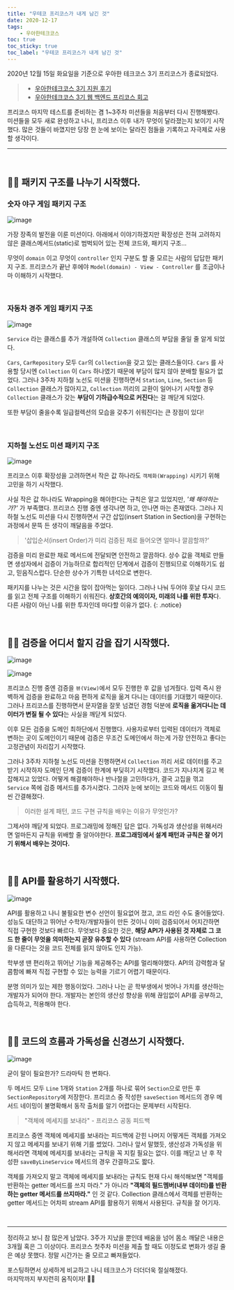 ```yaml
---
title: "우테코 프리코스가 내게 남긴 것"
date: 2020-12-17
tags:
    - 우아한테크코스
toc: true
toc_sticky: true
toc_label: "우테코 프리코스가 내게 남긴 것"
---
```


2020년 12월 15일 화요일을 기준으로 우아한 테크코스 3기 프리코스가 종료되었다.  

> - [우아한테크코스 3기 지원 후기](https://hyeon9mak.github.io/우아한테크코스3기-지원후기/)
> - [우아한테크코스 3기 웹 백엔드 프리코스 회고](https://hyeon9mak.github.io/우아한테크코스-3기-웹-백엔드-프리코스-회고/)

프리코스 마지막 테스트를 준비하는 겸 1~3주차 미션들을 처음부터 다시 진행해봤다. 
미션들을 모두 새로 완성하고 나니, 프리코스 이후 내가 무엇이 달라졌는지 보이기 시작했다. 
많은 것들이 바꼈지만 당장 한 눈에 보이는 달라진 점들을 기록하고 자극제로 사용할 생각이다.

---

<br>

## 👨‍💻 패키지 구조를 나누기 시작했다.
### 숫자 야구 게임 패키지 구조
![image](https://user-images.githubusercontent.com/37354145/102468170-8a9fd480-4094-11eb-9771-a45383a2837a.png)

가장 장족의 발전을 이룬 미션이다. 아래에서 이야기하겠지만 확장성은 전혀 고려하지 않은 
클래스메서드(static)로 범벅되어 있는 전체 코드와, 패키지 구조...  
  
무엇이 `domain` 이고 무엇이 `controller` 인지 구분도 할 줄 모르는 사람의 답답한 패키지 구조. 
프리코스가 끝난 후에야 `Model(domain) - View - Controller` 를 조금이나마 이해하기 시작했다. 

<br>

### 자동차 경주 게임 패키지 구조
![image](https://user-images.githubusercontent.com/37354145/102468231-9c817780-4094-11eb-8ec5-eb7cd7bd0acc.png)

`Service` 라는 클래스를 추가 개설하여 `Collection` 클래스의 부담을 줄일 줄 알게 되었다.  
   
`Cars`, `CarRepository` 모두 `Car`의 `Collection`을 갖고 있는 클래스들이다. `Cars` 를 사용할 당시엔 
`Collection` 이 `Cars` 하나였기 때문에 부담이 많지 않아 분배할 필요가 없었다.
 그러나 3주차 지하철 노선도 미션을 진행하면서 `Station`, `Line`, `Section` 등 
 `Collection` 클래스가 많아지고, `Collection` 끼리의 교환이 일어나기 시작할 경우 
 `Collection` 클래스가 갖는 **부담이 기하급수적으로 커진다**는 걸 깨닫게 되었다.  
  
또한 부담이 줄을수록 일급컬렉션의 모습을 갖추기 쉬워진다는 큰 장점이 있다!

<br>

### 지하철 노선도 미션 패키지 구조

![image](https://user-images.githubusercontent.com/37354145/102468276-a73c0c80-4094-11eb-8344-fa54b537eecf.png)

프리코스 이후 확장성을 고려하면서 작은 값 하나라도 `객체화(Wrapping)` 시키기 위해 고민을 하기 시작했다.  
  
사실 작은 값 하나라도 Wrapping을 해야한다는 규칙은 알고 있었지만, *'왜 해야하는가?'* 가 부족했다. 
프리코스 진행 중엔 생각나면 하고, 안나면 마는 존재였다. 그러나 지하철 노선도 미션을 다시 진행하면서 
구간 삽입(insert Station in Section)을 구현하는 과정에서 문뜩 든 생각이 깨달음을 주었다.

> '삽입순서(insert Order)가 미리 검증된 채로 들어오면 얼마나 깔끔할까?' 

검증을 미리 완료한 채로 메서드에 전달되면 안전하고 깔끔하다. 상수 값을 객체로 만들면 생성자에서 검증이 가능하므로 
합리적인 단계에서 검증이 진행되므로 이해하기도 쉽고, 믿음직스럽다. 단순한 상수가 기특한 녀석으로 변한다.

패키지를 나누는 것은 시간을 많이 잡아먹는 일이다. 그러나 나눠 두어야 훗날 다시 코드를 읽고 전체 구조를 이해하기 쉬워진다. **상호간의 예의이자, 미래의 나를 위한 투자**다. 다른 사람이 아닌 나를 위한 투자인데 마다할 이유가 없다.
{: .notice}

<br>

## 👨‍💻 검증을 어디서 할지 감을 잡기 시작했다.
![image](https://user-images.githubusercontent.com/37354145/102468192-912e4c00-4094-11eb-9362-800cdf83c45f.png)

![image](https://user-images.githubusercontent.com/37354145/102468214-97242d00-4094-11eb-94ab-b7e0c1ab37b7.png)

프리코스 진행 중엔 검증을 `뷰(View)`에서 모두 진행한 후 값을 넘겨줬다. 입력 즉시 완벽하게 검증을 완료하고 
마음 편하게 로직을 옮겨 다니는 데이터를 기대했기 때문이다. 그러나 프리코스를 진행하면서 문자열을 잘못 넘겼던 경험 덕분에
**로직을 옮겨다니는 데이터가 변질 될 수 있다**는 사실을 깨닫게 되었다.  
  
이후 모든 검증을 도메인 최하단에서 진행했다. 사용자로부터 입력된 데이터가 객체로 변하는 곳이 도메인이기 때문에 
검증은 무조건 도메인에서 하는게 가장 안전하고 좋다는 고정관념이 자리잡기 시작했다.  
  
그러나 3주차 지하철 노선도 미션을 진행하면서 `Collection` 끼리 서로 데이터를 주고 받기 시작하자 
도메인 단계 검증이 한계에 부딪히기 시작했다. 코드가 지나치게 길고 복잡해지고 있었다. 어떻게 해결해야하나 반나절을 고민하다가, 
결국 고집을 꺾고 `Service` 쪽에 검증 메서드를 추가시켰다. 그러자 눈에 보이는 코드와 메서드 이동이 훨씬 간결해졌다. 
  
> 이러한 설계 패턴, 코드 구현 규칙을 배우는 이유가 무엇인가?

그제서야 깨닫게 되었다. 프로그래밍에 정해진 답은 없다. 가독성과 생산성을 위해서라면 얼마든지 규칙을 위배할 줄 알아야한다. 
**프로그래밍에서 설계 패턴과 규칙은 잘 어기기 위해서 배우는 것이다.**

<br>

## 👨‍💻 API를 활용하기 시작했다.
![image](https://user-images.githubusercontent.com/37354145/102468250-a1dec200-4094-11eb-8f23-8a86047df3b2.png)
  
API를 활용하고 나니 불필요한 변수 선언이 필요없어 졌고, 코드 라인 수도 줄어들었다. 
성능도 대단하고 뛰어난 수학자/개발자들이 만든 것이니 이미 검증되어서 어지간하면 직접 구현한 것보다 빠르다. 
무엇보다 중요한 것은, **해당 API가 사용된 것 자체로 그 코드 한 줄이 무엇을 의미하는지 곧장 유추할 수 있다**
(stream API를 사용하면 Collection을 다룬다는 것을 코드 전체를 읽지 않아도 인지 가능).

학부생 땐 편리하고 뛰어난 기능을 제공해주는 API를 멀리해야했다. 
API의 강력함과 달콤함에 빠져 직접 구현할 수 있는 능력을 기르기 어렵기 때문이다. 
  
분명 의미가 있는 제한 행동이었다. 그러나 나는 곧 학부생에서 벗어나 가치를 생산하는 개발자가 되어야 한다. 개발자는 본인의 생산성 향상을 위해 
끊임없이 API를 공부하고, 습득하고, 적용해야 한다.

<br>

## 👨‍💻 코드의 흐름과 가독성을 신경쓰기 시작했다.
![image](https://user-images.githubusercontent.com/37354145/102478268-bfb22400-40a0-11eb-9f93-2a091442a726.png)

굳이 말이 필요한가? 드라마틱 한 변화다.

두 메서드 모두 `Line` 1개와 `Station` 2개를 하나로 묶어 `Section`으로 만든 후 `SectionRepository`에 저장한다. 
프리코스 중 작성한 `saveSection` 메서드의 경우 메서드 네이밍이 불명확해서 동작 출처를 알기 어렵다는 문제부터 시작된다. 

> "객체에 메세지를 보내라" - 프리코스 공동 피드백

프리코스 중엔 객체에 메세지를 보내라는 피드백에 갇힌 나머지 어떻게든 객체를 가져오지 않고 메세지를 보내기 위해 기를 썼었다. 
그러나 앞서 말했듯, 생산성과 가독성을 위해서라면 객체에 메세지를 보내라는 규칙을 꼭 지킬 필요는 없다. 이를 깨닫고 난 후 작성한 
`saveByLineService` 메서드의 경우 간결하고도 짧다.  
  
객체를 가져오지 말고 객체에 메세지를 보내라는 규칙도 현재 다시 해석해보면 "객체를 반환하는 getter 메서드를 쓰지 마라." 가 아니라 
**"객체의 필드멤버(내부 데이터)를 반환하는 getter 메서드를 쓰지마라."** 인 것 같다. 
Collection 클래스에서 객체를 반환하는 getter 메서드는 어차피 stream API를 활용하기 위해서 사용된다. 
규칙을 잘 어기자.

<br>

---

정리하고 보니 참 많은게 남았다. 3주가 지났을 뿐인데 배움을 넘어 몸소 깨달은 내용은 3개월 혹은 그 이상이다. 
프리코스 첫주차 미션을 제출 할 때도 이정도로 변화가 생길 줄은 예상 못했다. 정말 시간가는 줄 모르고 빠져들었다.  
  
포스팅하면서 상세하게 비교하고 나니 테크코스가 더더더욱 절실해졌다.  
마지막까지 부지런히 움직이자! 🏃‍♂️

<br>